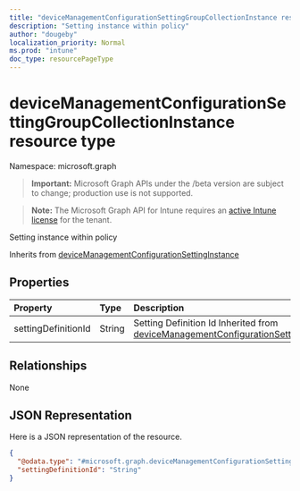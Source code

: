 ```yaml
---
title: "deviceManagementConfigurationSettingGroupCollectionInstance resource type"
description: "Setting instance within policy"
author: "dougeby"
localization_priority: Normal
ms.prod: "intune"
doc_type: resourcePageType
---
```


# deviceManagementConfigurationSettingGroupCollectionInstance resource type

Namespace: microsoft.graph

> **Important:** Microsoft Graph APIs under the /beta version are subject to change; production use is not supported.

> **Note:** The Microsoft Graph API for Intune requires an [active Intune license](https://go.microsoft.com/fwlink/?linkid=839381) for the tenant.

Setting instance within policy


Inherits from [deviceManagementConfigurationSettingInstance](../resources/intune-deviceconfigv2-devicemanagementconfigurationsettinginstance.md)

## Properties
|Property|Type|Description|
|:---|:---|:---|
|settingDefinitionId|String|Setting Definition Id Inherited from [deviceManagementConfigurationSettingInstance](../resources/intune-deviceconfigv2-devicemanagementconfigurationsettinginstance.md)|

## Relationships
None

## JSON Representation
Here is a JSON representation of the resource.
<!-- {
  "blockType": "resource",
  "@odata.type": "microsoft.graph.deviceManagementConfigurationSettingGroupCollectionInstance"
}
-->
``` json
{
  "@odata.type": "#microsoft.graph.deviceManagementConfigurationSettingGroupCollectionInstance",
  "settingDefinitionId": "String"
}
```




